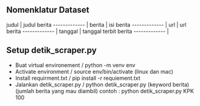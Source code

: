 ## Nomenklatur Dataset ##
judul           | judul berita
-------------   | 
berita          | isi berita
-------------   | 
url             | url berita
-------------   | 
tanggal         | tanggal terbit berita
-------------   | 

## Setup detik_scraper.py ##
- Buat virtual environement / python -m venv env
- Activate environment / source env/bin/activate (linux dan mac)
- Install requirment.txt / pip install -r requiement.txt
- Jalankan detik_scraper.py / python detik_scraper.py (keyword berita) (jumlah berita yang mau diambil) 
contoh : python detik_scraper.py KPK 100




